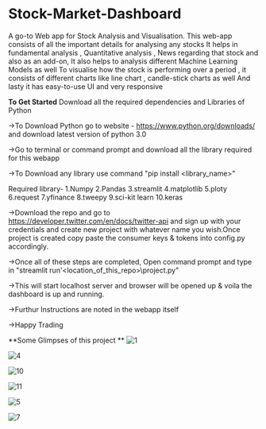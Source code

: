 # Stock-Market-Dashboard
A go-to Web app for Stock Analysis and Visualisation. This web-app consists of all the important details for analysing any stocks
It helps in fundamental analysis , Quantitative analysis , News regarding that stock and also as an add-on, It also helps to analysis  different  Machine Learning  Models as well
To visualise how the stock is performing over a period , it consists of different  charts like line chart , candle-stick charts as well
And lasty it has easy-to-use UI and very responsive 

**To Get Started**
Download all the required dependencies and Libraries of Python 

->To Download Python go to website - https://www.python.org/downloads/ and download  latest version of python 3.0

->Go to terminal  or command prompt and download all the library required for this webapp

->To Download any library use command "pip install <library_name>"

Required library- 
1.Numpy 
2.Pandas
3.streamlit
4.matplotlib
5.ploty
6.request 
7.yfinance
8.tweepy 
9.sci-kit learn
10.keras

->Download  the repo and go to https://developer.twitter.com/en/docs/twitter-api and sign up with your credentials and create new project with whatever name you wish.Once project is created copy paste the consumer  keys & tokens into config.py accordingly.

->Once all of these steps are completed, Open command prompt and type in "streamlit run'<location_of_this_repo>\project.py"

->This will start localhost server and browser will be opened up & voila the dashboard is up and running.

->Furthur Instructions are noted in the webapp itself

->Happy Trading


**Some Glimpses of this project **
![1](https://user-images.githubusercontent.com/58827015/129670253-41ab6708-e612-4fa5-8e7d-cd521335113e.JPG)


![4](https://user-images.githubusercontent.com/58827015/129670288-1e4c0f71-2e9d-4371-b072-0f9c9f35e57d.JPG)


![10](https://user-images.githubusercontent.com/58827015/129670277-83e23c20-fcf9-437d-af83-e566962a593f.JPG)


![11](https://user-images.githubusercontent.com/58827015/129670304-0fef48c7-9be9-48e4-8328-f822bbf67795.JPG)


![5](https://user-images.githubusercontent.com/58827015/129670393-ae21c628-78d8-4dfa-a754-7b66cef32d7f.JPG)


![7](https://user-images.githubusercontent.com/58827015/129670312-4a34738e-1b08-4326-b496-a57cdf48dbd0.JPG)


